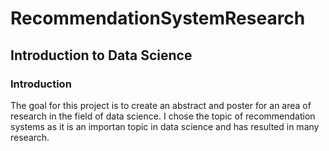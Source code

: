 # RecommendationSystemResearch
## Introduction to Data Science

### Introduction
The goal for this project is to create an abstract and poster for an area of research in the field of data science.  I chose the topic of recommendation systems as it is an importan topic in data science and has resulted in many research.
